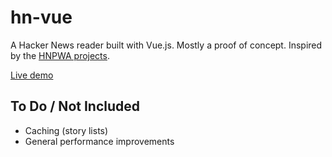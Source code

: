 # hn-vue

A Hacker News reader built with Vue.js. Mostly a proof of concept. Inspired by the [HNPWA projects](https://hnpwa.com/).

[Live demo](https://goofy-lovelace-5d7489.netlify.com/story/16133952)

## To Do / Not Included

* Caching (story lists)
* General performance improvements
